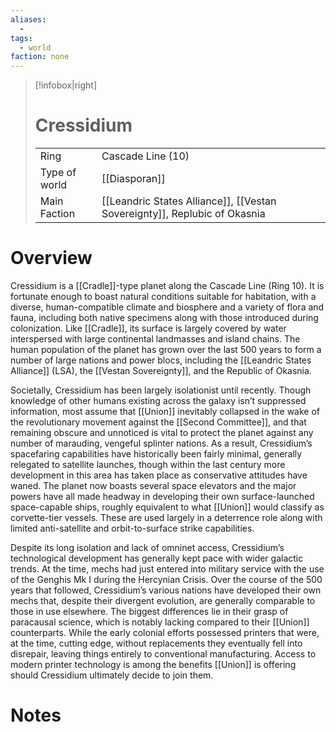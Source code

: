 ```yaml
---
aliases:
  -
tags:
  - world
faction: none
---
```

> [!infobox|right] 
> # Cressidium
> | | |
> | ---- | ---- |
> | Ring | Cascade Line (10) |
> | Type of world | [[Diasporan]] |
> | Main Faction | [[Leandric States Alliance]], [[Vestan Sovereignty]], Replubic of Okasnia |


# Overview
Cressidium is a [[Cradle]]-type planet along the Cascade Line (Ring 10). It is fortunate enough to boast natural conditions suitable for habitation, with a diverse, human-compatible climate and biosphere and a variety of flora and fauna, including both native specimens along with those introduced during colonization. Like [[Cradle]], its surface is largely covered by water interspersed with large continental landmasses and island chains. The human population of the planet has grown over the last 500 years to form a number of large nations and power blocs, including the [[Leandric States Alliance]] (LSA), the [[Vestan Sovereignty]], and the Republic of Okasnia.

Societally, Cressidium has been largely isolationist until recently. Though knowledge of other humans existing across the galaxy isn’t suppressed information, most assume that [[Union]] inevitably collapsed in the wake of the revolutionary movement against the [[Second Committee]], and that remaining obscure and unnoticed is vital to protect the planet against any number of marauding, vengeful splinter nations. As a result, Cressidium’s spacefaring capabilities have historically been fairly minimal, generally relegated to satellite launches, though within the last century more development in this area has taken place as conservative attitudes have waned. The planet now boasts several space elevators and the major powers have all made headway in developing their own surface-launched space-capable ships, roughly equivalent to what [[Union]] would classify as corvette-tier vessels. These are used largely in a deterrence role along with limited anti-satellite and orbit-to-surface strike capabilities.

Despite its long isolation and lack of omninet access, Cressidium’s technological development has generally kept pace with wider galactic trends. At the time, mechs had just entered into military service with the use of the Genghis Mk I during the Hercynian Crisis. Over the course of the 500 years that followed, Cressidium’s various nations have developed their own mechs that, despite their divergent evolution, are generally comparable to those in use elsewhere. The biggest differences lie in their grasp of paracausal science, which is notably lacking compared to their [[Union]] counterparts. While the early colonial efforts possessed printers that were, at the time, cutting edge, without replacements they eventually fell into disrepair, leaving things entirely to conventional manufacturing. Access to modern printer technology is among the benefits [[Union]] is offering should Cressidium ultimately decide to join them.

# Notes
